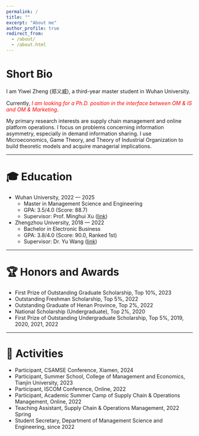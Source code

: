 ```yaml
---
permalink: /
title: ""
excerpt: "About me"
author_profile: true
redirect_from: 
  - /about/
  - /about.html
---
```


# Short Bio

I am Yiwei Zheng (郑义威), a third-year master student in Wuhan University. 

Currently, <i style="color: red">I am looking for a Ph.D. position in the interface between OM & IS and OM & Marketing</i>.

My primary research interests are supply chain management and online platform operations. I focus on problems concerning information asymmetry, especially in demand information sharing. I use Microeconomics, Game Theory, and Theory of Industrial Organization to build theoretic models and acquire managerial implications.

------

# 🎓 Education

- Wuhan University, 2022 — 2025
  - Master in Management Science and Engineering
  - GPA: 3.5/4.0 (Score: 88.7)
  - Supervisor: Prof. Minghui Xu ([link](https://ems.whu.edu.cn/info/1718/10647.htm))
- Zhengzhou University, 2018 — 2022
  - Bachelor in Electronic Business
  - GPA: 3.8/4.0 (Score: 90.0, Ranked 1st)
  - Supervisor: Dr. Yu Wang ([link](http://www7.zzu.edu.cn/glxy/info/1501/5202.htm))

------

# 🏆 Honors and Awards

- First Prize of Outstanding Graduate Scholarship, Top 10%, 2023
- Outstanding Freshman Scholarship, Top 5%, 2022
- Outstanding Graduate of Henan Province, Top 2%, 2022
- National Scholarship (Undergraduate), Top 2%, 2020
- First Prize of Outstanding Undergraduate Scholarship, Top 5%, 2019, 2020, 2021, 2022

------

# 💼 Activities

- Participant, CSAMSE Conference, Xiamen, 2024
- Participant, Summer School, College of Management and Economics, Tianjin University, 2023
- Participant, ISCOM Conference, Online, 2022
- Participant, Academic Summer Camp of Supply Chain & Operations Management, Online, 2022
- Teaching Assistant, Supply Chain & Operations Management, 2022 Spring
- Student Secretary, Department of Management Science and Engineering, since 2022
